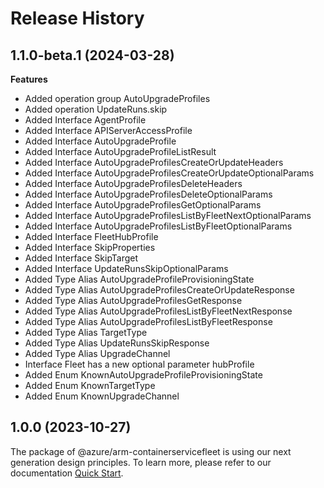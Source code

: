# Release History
    
## 1.1.0-beta.1 (2024-03-28)
    
**Features**

  - Added operation group AutoUpgradeProfiles
  - Added operation UpdateRuns.skip
  - Added Interface AgentProfile
  - Added Interface APIServerAccessProfile
  - Added Interface AutoUpgradeProfile
  - Added Interface AutoUpgradeProfileListResult
  - Added Interface AutoUpgradeProfilesCreateOrUpdateHeaders
  - Added Interface AutoUpgradeProfilesCreateOrUpdateOptionalParams
  - Added Interface AutoUpgradeProfilesDeleteHeaders
  - Added Interface AutoUpgradeProfilesDeleteOptionalParams
  - Added Interface AutoUpgradeProfilesGetOptionalParams
  - Added Interface AutoUpgradeProfilesListByFleetNextOptionalParams
  - Added Interface AutoUpgradeProfilesListByFleetOptionalParams
  - Added Interface FleetHubProfile
  - Added Interface SkipProperties
  - Added Interface SkipTarget
  - Added Interface UpdateRunsSkipOptionalParams
  - Added Type Alias AutoUpgradeProfileProvisioningState
  - Added Type Alias AutoUpgradeProfilesCreateOrUpdateResponse
  - Added Type Alias AutoUpgradeProfilesGetResponse
  - Added Type Alias AutoUpgradeProfilesListByFleetNextResponse
  - Added Type Alias AutoUpgradeProfilesListByFleetResponse
  - Added Type Alias TargetType
  - Added Type Alias UpdateRunsSkipResponse
  - Added Type Alias UpgradeChannel
  - Interface Fleet has a new optional parameter hubProfile
  - Added Enum KnownAutoUpgradeProfileProvisioningState
  - Added Enum KnownTargetType
  - Added Enum KnownUpgradeChannel
    
    
## 1.0.0 (2023-10-27)

The package of @azure/arm-containerservicefleet is using our next generation design principles. To learn more, please refer to our documentation [Quick Start](https://aka.ms/azsdk/js/mgmt/quickstart).
